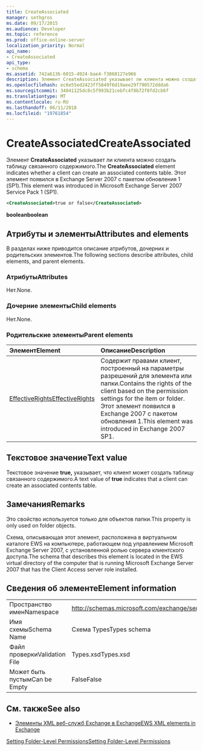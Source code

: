 ```yaml
---
title: CreateAssociated
manager: sethgros
ms.date: 09/17/2015
ms.audience: Developer
ms.topic: reference
ms.prod: office-online-server
localization_priority: Normal
api_name:
- CreateAssociated
api_type:
- schema
ms.assetid: 742a6136-6015-4924-bae4-f3868127e966
description: Элемент CreateAssociated указывает ли клиента можно создать таблицу связанного содержимого. Этот элемент появился в Exchange Server 2007 с пакетом обновления 1 (SP1).
ms.openlocfilehash: ec6e55ed2423ff5849f6d19aee29f790572ddda6
ms.sourcegitcommit: 34041125dc8c5f993b21cebfc4f8b72f0fd2cb6f
ms.translationtype: MT
ms.contentlocale: ru-RU
ms.lasthandoff: 06/11/2018
ms.locfileid: "19761854"
---
```

# <a name="createassociated"></a><span data-ttu-id="3b3ea-104">CreateAssociated</span><span class="sxs-lookup"><span data-stu-id="3b3ea-104">CreateAssociated</span></span>

<span data-ttu-id="3b3ea-105">Элемент **CreateAssociated** указывает ли клиента можно создать таблицу связанного содержимого.</span><span class="sxs-lookup"><span data-stu-id="3b3ea-105">The **CreateAssociated** element indicates whether a client can create an associated contents table.</span></span> <span data-ttu-id="3b3ea-106">Этот элемент появился в Exchange Server 2007 с пакетом обновления 1 (SP1).</span><span class="sxs-lookup"><span data-stu-id="3b3ea-106">This element was introduced in Microsoft Exchange Server 2007 Service Pack 1 (SP1).</span></span> 
  
```xml
<CreateAssociated>true or false</CreateAssociated>
```

 <span data-ttu-id="3b3ea-107">**boolean**</span><span class="sxs-lookup"><span data-stu-id="3b3ea-107">**boolean**</span></span>
## <a name="attributes-and-elements"></a><span data-ttu-id="3b3ea-108">Атрибуты и элементы</span><span class="sxs-lookup"><span data-stu-id="3b3ea-108">Attributes and elements</span></span>

<span data-ttu-id="3b3ea-109">В разделах ниже приводится описание атрибутов, дочерних и родительских элементов.</span><span class="sxs-lookup"><span data-stu-id="3b3ea-109">The following sections describe attributes, child elements, and parent elements.</span></span>
  
### <a name="attributes"></a><span data-ttu-id="3b3ea-110">Атрибуты</span><span class="sxs-lookup"><span data-stu-id="3b3ea-110">Attributes</span></span>

<span data-ttu-id="3b3ea-111">Нет.</span><span class="sxs-lookup"><span data-stu-id="3b3ea-111">None.</span></span>
  
### <a name="child-elements"></a><span data-ttu-id="3b3ea-112">Дочерние элементы</span><span class="sxs-lookup"><span data-stu-id="3b3ea-112">Child elements</span></span>

<span data-ttu-id="3b3ea-113">Нет.</span><span class="sxs-lookup"><span data-stu-id="3b3ea-113">None.</span></span>
  
### <a name="parent-elements"></a><span data-ttu-id="3b3ea-114">Родительские элементы</span><span class="sxs-lookup"><span data-stu-id="3b3ea-114">Parent elements</span></span>

|<span data-ttu-id="3b3ea-115">**Элемент**</span><span class="sxs-lookup"><span data-stu-id="3b3ea-115">**Element**</span></span>|<span data-ttu-id="3b3ea-116">**Описание**</span><span class="sxs-lookup"><span data-stu-id="3b3ea-116">**Description**</span></span>|
|:-----|:-----|
|[<span data-ttu-id="3b3ea-117">EffectiveRights</span><span class="sxs-lookup"><span data-stu-id="3b3ea-117">EffectiveRights</span></span>](effectiverights.md) <br/> |<span data-ttu-id="3b3ea-118">Содержит правами клиент, построенный на параметры разрешений для элемента или папки.</span><span class="sxs-lookup"><span data-stu-id="3b3ea-118">Contains the rights of the client based on the permission settings for the item or folder.</span></span> <span data-ttu-id="3b3ea-119">Этот элемент появился в Exchange 2007 с пакетом обновления 1.</span><span class="sxs-lookup"><span data-stu-id="3b3ea-119">This element was introduced in Exchange 2007 SP1.</span></span>  <br/> |
   
## <a name="text-value"></a><span data-ttu-id="3b3ea-120">Текстовое значение</span><span class="sxs-lookup"><span data-stu-id="3b3ea-120">Text value</span></span>

<span data-ttu-id="3b3ea-121">Текстовое значение **true,** указывает, что клиент может создать таблицу связанного содержимого.</span><span class="sxs-lookup"><span data-stu-id="3b3ea-121">A text value of **true** indicates that a client can create an associated contents table.</span></span> 
  
## <a name="remarks"></a><span data-ttu-id="3b3ea-122">Замечания</span><span class="sxs-lookup"><span data-stu-id="3b3ea-122">Remarks</span></span>

<span data-ttu-id="3b3ea-123">Это свойство используется только для объектов папки.</span><span class="sxs-lookup"><span data-stu-id="3b3ea-123">This property is only used on folder objects.</span></span>
  
<span data-ttu-id="3b3ea-124">Схема, описывающая этот элемент, расположена в виртуальном каталоге EWS на компьютере, работающем под управлением Microsoft Exchange Server 2007, с установленной ролью сервера клиентского доступа.</span><span class="sxs-lookup"><span data-stu-id="3b3ea-124">The schema that describes this element is located in the EWS virtual directory of the computer that is running Microsoft Exchange Server 2007 that has the Client Access server role installed.</span></span>
  
## <a name="element-information"></a><span data-ttu-id="3b3ea-125">Сведения об элементе</span><span class="sxs-lookup"><span data-stu-id="3b3ea-125">Element information</span></span>

|||
|:-----|:-----|
|<span data-ttu-id="3b3ea-126">Пространство имен</span><span class="sxs-lookup"><span data-stu-id="3b3ea-126">Namespace</span></span>  <br/> |http://schemas.microsoft.com/exchange/services/2006/types  <br/> |
|<span data-ttu-id="3b3ea-127">Имя схемы</span><span class="sxs-lookup"><span data-stu-id="3b3ea-127">Schema Name</span></span>  <br/> |<span data-ttu-id="3b3ea-128">Схема Types</span><span class="sxs-lookup"><span data-stu-id="3b3ea-128">Types schema</span></span>  <br/> |
|<span data-ttu-id="3b3ea-129">Файл проверки</span><span class="sxs-lookup"><span data-stu-id="3b3ea-129">Validation File</span></span>  <br/> |<span data-ttu-id="3b3ea-130">Types.xsd</span><span class="sxs-lookup"><span data-stu-id="3b3ea-130">Types.xsd</span></span>  <br/> |
|<span data-ttu-id="3b3ea-131">Может быть пустым</span><span class="sxs-lookup"><span data-stu-id="3b3ea-131">Can be Empty</span></span>  <br/> |<span data-ttu-id="3b3ea-132">False</span><span class="sxs-lookup"><span data-stu-id="3b3ea-132">False</span></span>  <br/> |
   
## <a name="see-also"></a><span data-ttu-id="3b3ea-133">См. также</span><span class="sxs-lookup"><span data-stu-id="3b3ea-133">See also</span></span>



- [<span data-ttu-id="3b3ea-134">Элементы XML веб-служб Exchange в Exchange</span><span class="sxs-lookup"><span data-stu-id="3b3ea-134">EWS XML elements in Exchange</span></span>](ews-xml-elements-in-exchange.md)


[<span data-ttu-id="3b3ea-135">Setting Folder-Level Permissions</span><span class="sxs-lookup"><span data-stu-id="3b3ea-135">Setting Folder-Level Permissions</span></span>](http://msdn.microsoft.com/library/c7530e86-5112-401c-b10a-9c054ae59f07%28Office.15%29.aspx)

